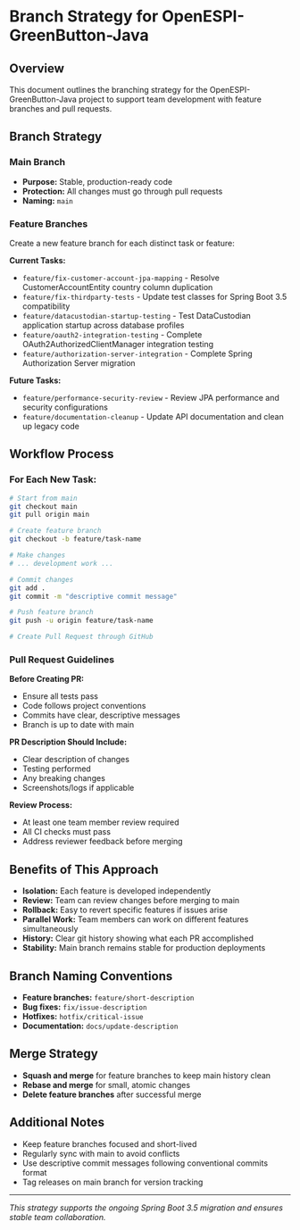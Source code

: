 # Branch Strategy for OpenESPI-GreenButton-Java

## Overview

This document outlines the branching strategy for the OpenESPI-GreenButton-Java project to support team development with feature branches and pull requests.

## Branch Strategy

### Main Branch
- **Purpose:** Stable, production-ready code
- **Protection:** All changes must go through pull requests
- **Naming:** `main`

### Feature Branches
Create a new feature branch for each distinct task or feature:

**Current Tasks:**
- `feature/fix-customer-account-jpa-mapping` - Resolve CustomerAccountEntity country column duplication
- `feature/fix-thirdparty-tests` - Update test classes for Spring Boot 3.5 compatibility
- `feature/datacustodian-startup-testing` - Test DataCustodian application startup across database profiles
- `feature/oauth2-integration-testing` - Complete OAuth2AuthorizedClientManager integration testing
- `feature/authorization-server-integration` - Complete Spring Authorization Server migration

**Future Tasks:**
- `feature/performance-security-review` - Review JPA performance and security configurations
- `feature/documentation-cleanup` - Update API documentation and clean up legacy code

## Workflow Process

### For Each New Task:

```bash
# Start from main
git checkout main
git pull origin main

# Create feature branch
git checkout -b feature/task-name

# Make changes
# ... development work ...

# Commit changes
git add .
git commit -m "descriptive commit message"

# Push feature branch
git push -u origin feature/task-name

# Create Pull Request through GitHub
```

### Pull Request Guidelines

**Before Creating PR:**
- Ensure all tests pass
- Code follows project conventions
- Commits have clear, descriptive messages
- Branch is up to date with main

**PR Description Should Include:**
- Clear description of changes
- Testing performed
- Any breaking changes
- Screenshots/logs if applicable

**Review Process:**
- At least one team member review required
- All CI checks must pass
- Address reviewer feedback before merging

## Benefits of This Approach

- **Isolation:** Each feature is developed independently
- **Review:** Team can review changes before merging to main
- **Rollback:** Easy to revert specific features if issues arise
- **Parallel Work:** Team members can work on different features simultaneously
- **History:** Clear git history showing what each PR accomplished
- **Stability:** Main branch remains stable for production deployments

## Branch Naming Conventions

- **Feature branches:** `feature/short-description`
- **Bug fixes:** `fix/issue-description`
- **Hotfixes:** `hotfix/critical-issue`
- **Documentation:** `docs/update-description`

## Merge Strategy

- **Squash and merge** for feature branches to keep main history clean
- **Rebase and merge** for small, atomic changes
- **Delete feature branches** after successful merge

## Additional Notes

- Keep feature branches focused and short-lived
- Regularly sync with main to avoid conflicts
- Use descriptive commit messages following conventional commits format
- Tag releases on main branch for version tracking

---

*This strategy supports the ongoing Spring Boot 3.5 migration and ensures stable team collaboration.*